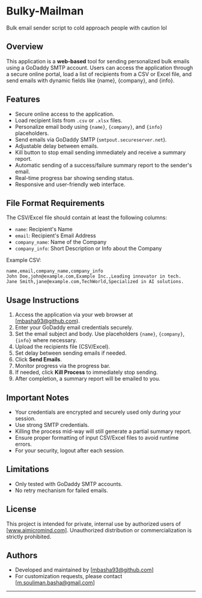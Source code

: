 # Bulky-Mailman
Bulk email sender script to cold approach people with caution lol

## Overview
This application is a **web-based** tool for sending personalized bulk emails using a GoDaddy SMTP account. Users can access the application through a secure online portal, load a list of recipients from a CSV or Excel file, and send emails with dynamic fields like {name}, {company}, and {info}.

## Features
- Secure online access to the application.
- Load recipient lists from `.csv` or `.xlsx` files.
- Personalize email body using `{name}`, `{company}`, and `{info}` placeholders.
- Send emails via GoDaddy SMTP (`smtpout.secureserver.net`).
- Adjustable delay between emails.
- Kill button to stop email sending immediately and receive a summary report.
- Automatic sending of a success/failure summary report to the sender's email.
- Real-time progress bar showing sending status.
- Responsive and user-friendly web interface.

## File Format Requirements
The CSV/Excel file should contain at least the following columns:
- `name`: Recipient's Name
- `email`: Recipient's Email Address
- `company_name`: Name of the Company
- `company_info`: Short Description or Info about the Company

Example CSV:
```csv
name,email,company_name,company_info
John Doe,john@example.com,Example Inc.,Leading innovator in tech.
Jane Smith,jane@example.com,TechWorld,Specialized in AI solutions.
```

## Usage Instructions
1. Access the application via your web browser at [mbasha93@github.com).
2. Enter your GoDaddy email credentials securely.
3. Set the email subject and body. Use placeholders `{name}`, `{company}`, `{info}` where necessary.
4. Upload the recipients file (CSV/Excel).
5. Set delay between sending emails if needed.
6. Click **Send Emails**.
7. Monitor progress via the progress bar.
8. If needed, click **Kill Process** to immediately stop sending.
9. After completion, a summary report will be emailed to you.

## Important Notes
- Your credentials are encrypted and securely used only during your session.
- Use strong SMTP credentials.
- Killing the process mid-way will still generate a partial summary report.
- Ensure proper formatting of input CSV/Excel files to avoid runtime errors.
- For your security, logout after each session.

## Limitations
- Only tested with GoDaddy SMTP accounts.
- No retry mechanism for failed emails.

## License
This project is intended for private, internal use by authorized users of [www.aimicromind.com].
Unauthorized distribution or commercialization is strictly prohibited.

## Authors
- Developed and maintained by [mbasha93@github.com]
- For customization requests, please contact [m.souliman.basha@gmail.com]

---

